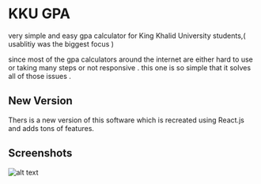# KKU GPA
very simple and easy gpa calculator for King Khalid University students,( usablitiy was the biggest focus ) 


since most of the gpa calculators around the internet are either hard to use or taking many steps or not responsive . this one is so simple that it solves all of those issues .

## New Version
Thers is a new version of this software which is recreated using React.js and adds tons of features. 

## Screenshots



![alt text][def]


[def]: kku-gpa-v1-master/scr